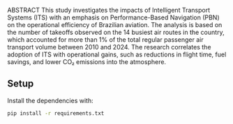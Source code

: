 ABSTRACT
This study investigates the impacts of Intelligent Transport Systems (ITS) with an emphasis on Performance-Based Navigation (PBN) on the operational efficiency of Brazilian aviation. The analysis is based on the number of takeoffs observed on the 14 busiest air routes in the country, which accounted for more than 1% of the total regular passenger air transport volume between 2010 and 2024. The research correlates the adoption of ITS with operational gains, such as reductions in flight time, fuel savings, and lower CO₂ emissions into the atmosphere.

## Setup

Install the dependencies with:

```bash
pip install -r requirements.txt
```
